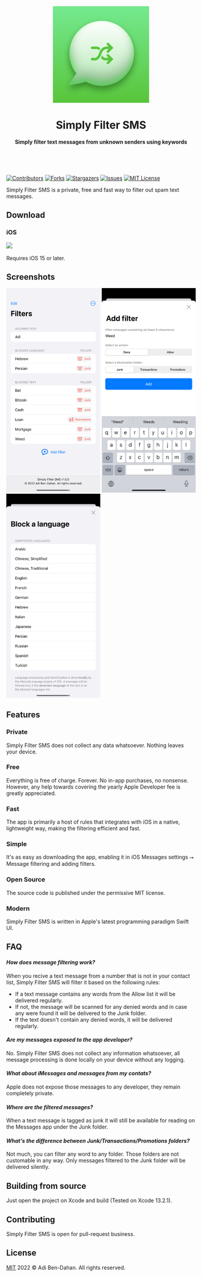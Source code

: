 <div align="center">
  <a href="https://github.com/adibendahan/SimplyFilterSMS-iOS"><img src="Simply%20Filter%20SMS/Resources/Assets.xcassets/AppIcon.appiconset/1024.png" width="256" height="256"></a>
  <h1>Simply Filter SMS</h1>
  <p>
    <b>Simply filter text messages from unknown senders using keywords</b>
  </p>
  <br>
  <br>
  <br>
</div>


[![Contributors][contributors-shield]][contributors-url]
[![Forks][forks-shield]][forks-url]
[![Stargazers][stars-shield]][stars-url]
[![Issues][issues-shield]][issues-url]
[![MIT License][license-shield]][license-url]


Simply Filter SMS is a private, free and fast way to filter out spam text messages.

## Download

### iOS

[![](https://linkmaker.itunes.apple.com/assets/shared/badges/en-us/appstore-lrg.svg)](https://apps.apple.com/us/app/simply-filter-sms/id1603222959)

Requires iOS 15 or later.


## Screenshots

<p float="left">
<img width="250" src="Simply%20Filter%20SMS/Resources/Screenshots/English/iPhone%2013%20Pro%20Max/Filters.png">
<img width="250" src="Simply%20Filter%20SMS/Resources/Screenshots/English/iPhone%2013%20Pro%20Max/Add%20filter.png">
<img width="250" src="Simply%20Filter%20SMS/Resources/Screenshots/English/iPhone%2013%20Pro%20Max/Block%20a%20language.png">
</p>

## Features

### Private
Simply Filter SMS does not collect any data whatsoever. Nothing leaves your device.

### Free
Everything is free of charge. Forever. No in-app purchases, no nonsense. 
However, any help towards covering the yearly Apple Developer fee is greatly appreciated.

### Fast
The app is primarily a host of rules that integrates with iOS in a native, lightweight way, making the filtering efficient and fast.

### Simple
It's as easy as downloading the app, enabling it in iOS Messages settings ⭢ Message filtering and adding filters.

### Open Source
The source code is published under the permissive MIT license.

### Modern
Simply Filter SMS is written in Apple's latest programming paradigm Swift UI.

## FAQ

#### ***How does message filtering work?***

When you recive a text message from a number that is not in your contact list, Simply Filter SMS will filter it based on the following rules:
* If a text message contains any words from the Allow list it will be delivered regularly.
* If not, the message will be scanned for any denied words and in case any were found it will be delivered to the Junk folder.
* If the text doesn't contain any denied words, it will be delivered regularly.

#### ***Are my messages exposed to the app developer?***

No. Simply Filter SMS does not collect any information whatsoever, all message processing is done locally on your device without any logging.

#### ***What about iMessages and messages from my contats?***

Apple does not expose those messages to any developer, they remain completely private.

#### ***Where are the filtered messages?***

When a text message is tagged as junk it will still be available for reading on the Messages app under the Junk folder.

#### ***What's the difference between Junk/Transactions/Promotions folders?***

Not much, you can filter any word to any folder. Those folders are not customable in any way. Only messages filtered to the Junk folder will be delivered silently.

## Building from source

Just open the project on Xcode and build (Tested on Xcode 13.2.1). 

## Contributing

Simply Filter SMS is open for pull-request business.

## License

[MIT](https://github.com/adibendahan/SimplyFilterSMS-iOS/blob/main/LICENSE) 2022 © Adi Ben-Dahan. All rights reserved.


[contributors-shield]: https://img.shields.io/github/contributors/adibendahan/SimplyFilterSMS-iOS?style=for-the-badge
[contributors-url]: https://github.com/adibendahan/SimplyFilterSMS-iOS/graphs/contributors
[forks-shield]: https://img.shields.io/github/forks/adibendahan/SimplyFilterSMS-iOS?style=for-the-badge
[forks-url]: https://github.com/adibendahan/SimplyFilterSMS-iOS/network/members
[stars-shield]: https://img.shields.io/github/stars/adibendahan/SimplyFilterSMS-iOS?style=for-the-badge
[stars-url]: https://github.com/adibendahan/SimplyFilterSMS-iOS/stargazers
[issues-shield]: https://img.shields.io/github/issues/adibendahan/SimplyFilterSMS-iOS?style=for-the-badge
[issues-url]: https://github.com/adibendahan/SimplyFilterSMS-iOS/issues
[license-shield]: https://img.shields.io/github/license/adibendahan/SimplyFilterSMS-iOS?style=for-the-badge
[license-url]: https://github.com/adibendahan/SimplyFilterSMS-iOS/blob/main/LICENSE
